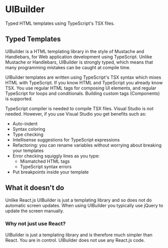 # UIBuilder
Typed HTML templates using TypeScript's TSX files.

## Typed Templates
UIBuilder is a HTML templating library in the style of Mustache and Handlebars, for Web application development using TypeScript. Unlike Mustache or Handlebars, UIBuilder is strongly typed, which means that many programming mistakes can be caught at compile time.

UIBuilder templates are written using TypeScript's TSX syntax which mixes HTML with TypeScript. If you know HTML and TypeScript you already know TSX. You use regular HTML tags for composing UI elements, and regular TypeScript for loops and conditionals. Building custom tags (Components) is supported.

TypeScript compiler is needed to compile TSX files. Visual Studio is not needed. However, if you use Visual Studio you get benefits such as:
* Auto-indent
* Syntax coloring
* Type checking
* Intellisense suggestions for TypeScript expressions
* Refactoring: you can rename variables without worrying about breaking your templates
* Error checking squiggly lines as you type:
    * Mismatched HTML tags
    * TypeScript syntax errors
* Put breakpoints inside your template

## What it doesn't do
Unlike React.js UIBuilder is just a templating library and so does not do automatic screen updates. When using UIBuilder you typically use jQuery to update the screen manually.

### Why not just use React?
UIBuilder is just a templating library and is therefore much simpler than React. You are in control. UIBuilder does not use any React.js code.
